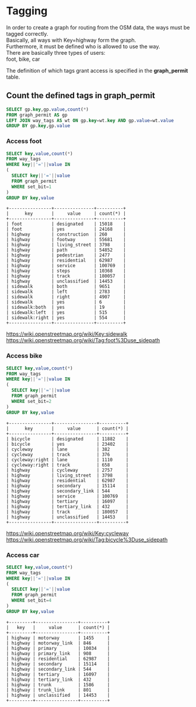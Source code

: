 # Tagging

In order to create a graph for routing from the OSM data,
the ways must be tagged correctly.  
Basically, all ways with Key=highway form the graph.  
Furthermore, it must be defined who is allowed to use the way.  
There are basically three types of users:  
foot, bike, car

The definition of which tags grant access is specified in the **graph_permit** table.

## Count the defined tags in **graph_permit**

``` sql
SELECT gp.key,gp.value,count(*)
FROM graph_permit AS gp
LEFT JOIN way_tags AS wt ON gp.key=wt.key AND gp.value=wt.value
GROUP BY gp.key,gp.value
```

### Access foot

``` sql
SELECT key,value,count(*)
FROM way_tags
WHERE key||'='||value IN
(
  SELECT key||'='||value
  FROM graph_permit
  WHERE set_bit=1
)
GROUP BY key,value
```

```
+----------------+---------------+----------+
|      key       |     value     | count(*) |
+----------------+---------------+----------+
| foot           | designated    | 15018    |
| foot           | yes           | 24168    |
| highway        | construction  | 260      |
| highway        | footway       | 55681    |
| highway        | living_street | 3798     |
| highway        | path          | 54852    |
| highway        | pedestrian    | 2477     |
| highway        | residential   | 62987    |
| highway        | service       | 100769   |
| highway        | steps         | 10368    |
| highway        | track         | 180057   |
| highway        | unclassified  | 14453    |
| sidewalk       | both          | 9651     |
| sidewalk       | left          | 2783     |
| sidewalk       | right         | 4907     |
| sidewalk       | yes           | 6        |
| sidewalk:both  | yes           | 19       |
| sidewalk:left  | yes           | 515      |
| sidewalk:right | yes           | 554      |
+----------------+---------------+----------+
```

<https://wiki.openstreetmap.org/wiki/Key:sidewalk>  
<https://wiki.openstreetmap.org/wiki/Tag:foot%3Duse_sidepath>  


### Access bike

``` sql
SELECT key,value,count(*)
FROM way_tags
WHERE key||'='||value IN
(
  SELECT key||'='||value
  FROM graph_permit
  WHERE set_bit=2
)
GROUP BY key,value
```

```
+----------------+----------------+----------+
|      key       |     value      | count(*) |
+----------------+----------------+----------+
| bicycle        | designated     | 11882    |
| bicycle        | yes            | 23402    |
| cycleway       | lane           | 382      |
| cycleway       | track          | 376      |
| cycleway:right | lane           | 1110     |
| cycleway:right | track          | 658      |
| highway        | cycleway       | 2757     |
| highway        | living_street  | 3798     |
| highway        | residential    | 62987    |
| highway        | secondary      | 15114    |
| highway        | secondary_link | 544      |
| highway        | service        | 100769   |
| highway        | tertiary       | 16097    |
| highway        | tertiary_link  | 432      |
| highway        | track          | 180057   |
| highway        | unclassified   | 14453    |
+----------------+----------------+----------+
```

<https://wiki.openstreetmap.org/wiki/Key:cycleway>  
<https://wiki.openstreetmap.org/wiki/Tag:bicycle%3Duse_sidepath>  


### Access car

``` sql
SELECT key,value,count(*)
FROM way_tags
WHERE key||'='||value IN
(
  SELECT key||'='||value
  FROM graph_permit
  WHERE set_bit=4
)
GROUP BY key,value
```

```
+---------+----------------+----------+
|   key   |     value      | count(*) |
+---------+----------------+----------+
| highway | motorway       | 1455     |
| highway | motorway_link  | 846      |
| highway | primary        | 10034    |
| highway | primary_link   | 908      |
| highway | residential    | 62987    |
| highway | secondary      | 15114    |
| highway | secondary_link | 544      |
| highway | tertiary       | 16097    |
| highway | tertiary_link  | 432      |
| highway | trunk          | 1586     |
| highway | trunk_link     | 801      |
| highway | unclassified   | 14453    |
+---------+----------------+----------+
```

